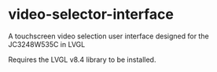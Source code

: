 # video-selector-interface
A touchscreen video selection user interface designed for the JC3248W535C  in LVGL

Requires the LVGL v8.4 library to be installed.

